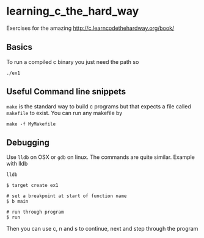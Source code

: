 # learning_c_the_hard_way
Exercises for the amazing http://c.learncodethehardway.org/book/

## Basics

To run a compiled c  binary you just need the path so 

`./ex1`

## Useful Command line snippets

`make` is the standard way to build c programs but that expects a file called `makefile` to exist. You can run any makefile by 

```
make -f MyMakefile
```

## Debugging

Use `lldb` on OSX or `gdb` on linux. The commands are quite similar. Example with lldb

```
lldb

$ target create ex1

# set a breakpoint at start of function name
$ b main  

# run through program
$ run

```

Then you can use c, n and s to continue, next and step through the program


